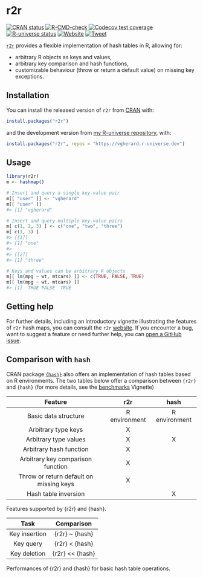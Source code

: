 
<!-- README.md is generated from README.Rmd. Please edit that file -->

# r2r

<!-- badges: start -->

[![CRAN
status](https://www.r-pkg.org/badges/version/r2r)](https://CRAN.R-project.org/package=r2r)
[![R-CMD-check](https://github.com/vgherard/r2r/actions/workflows/R-CMD-check.yaml/badge.svg)](https://github.com/vgherard/r2r/actions/workflows/R-CMD-check.yaml)
[![Codecov test
coverage](https://codecov.io/gh/vgherard/r2r/graph/badge.svg)](https://app.codecov.io/gh/vgherard/r2r)
[![R-universe
status](https://vgherard.r-universe.dev/badges/r2r)](https://vgherard.r-universe.dev/)
[![Website](https://img.shields.io/badge/Website-here-blue)](https://vgherard.github.io/r2r/)
[![Tweet](https://img.shields.io/twitter/url/http/shields.io.svg?style=social)](https://twitter.com/intent/tweet?text=%7Br2r%7D:%20R-Object%20to%20R-Object%20Hash%20Maps&url=https://vgherard.github.io/r2r&via=ValerioGherardi&hashtags=rstats,datastructures,hashtables)
<!-- badges: end -->

[`r2r`](https://vgherard.github.io/r2r/) provides a flexible
implementation of hash tables in R, allowing for:

- arbitrary R objects as keys and values,
- arbitrary key comparison and hash functions,
- customizable behaviour (throw or return a default value) on missing
  key exceptions.

## Installation

You can install the released version of `r2r` from
[CRAN](https://CRAN.R-project.org/package=r2r) with:

``` r
install.packages("r2r")
```

and the development version from [my R-universe
repository](https://vgherard.r-universe.dev/), with:

``` r
install.packages("r2r", repos = "https://vgherard.r-universe.dev")
```

## Usage

``` r
library(r2r)
m <- hashmap()

# Insert and query a single key-value pair
m[[ "user" ]] <- "vgherard"
m[[ "user" ]]
#> [1] "vgherard"

# Insert and query multiple key-value pairs
m[ c(1, 2, 3) ] <- c("one", "two", "three")
m[ c(1, 3) ]
#> [[1]]
#> [1] "one"
#> 
#> [[2]]
#> [1] "three"

# Keys and values can be arbitrary R objects
m[[ lm(mpg ~ wt, mtcars) ]] <- c(TRUE, FALSE, TRUE)
m[[ lm(mpg ~ wt, mtcars) ]]
#> [1]  TRUE FALSE  TRUE
```

## Getting help

For further details, including an introductory vignette illustrating the
features of `r2r` hash maps, you can consult the `r2r`
[website](https://vgherard.github.io/r2r/). If you encounter a bug, want
to suggest a feature or need further help, you can [open a GitHub
issue](https://github.com/vgherard/r2r/issues).

## Comparison with `hash`

CRAN package [`{hash}`](https://CRAN.R-project.org/package=hash) also
offers an implementation of hash tables based on R environments. The two
tables below offer a comparison between `{r2r}` and `{hash}` (for more
details, see the
[benchmarks](https://vgherard.github.io/r2r/articles/benchmarks.html)
Vignette)

|                 Feature                 |      r2r      |     hash      |
|:---------------------------------------:|:-------------:|:-------------:|
|          Basic data structure           | R environment | R environment |
|           Arbitrary type keys           |       X       |               |
|          Arbitrary type values          |       X       |       X       |
|         Arbitrary hash function         |       X       |               |
|    Arbitrary key comparison function    |       X       |               |
| Throw or return default on missing keys |       X       |               |
|          Hash table inversion           |               |       X       |

Features supported by {r2r} and {hash}.

|     Task      |    Comparison     |
|:-------------:|:-----------------:|
| Key insertion |  {r2r} ~ {hash}   |
|   Key query   |  {r2r} \< {hash}  |
| Key deletion  | {r2r} \<\< {hash} |

Performances of {r2r} and {hash} for basic hash table operations.
